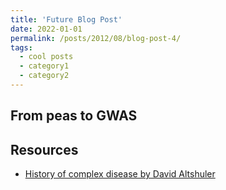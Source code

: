 ```yaml
---
title: 'Future Blog Post'
date: 2022-01-01
permalink: /posts/2012/08/blog-post-4/
tags:
  - cool posts
  - category1
  - category2
---
```


## From peas to GWAS



## Resources
* [History of complex disease by David Altshuler](https://www.youtube.com/watch?v=SMnJ1LPqhVY&list=PLEEE2A91B09B77B4A&index=99)
